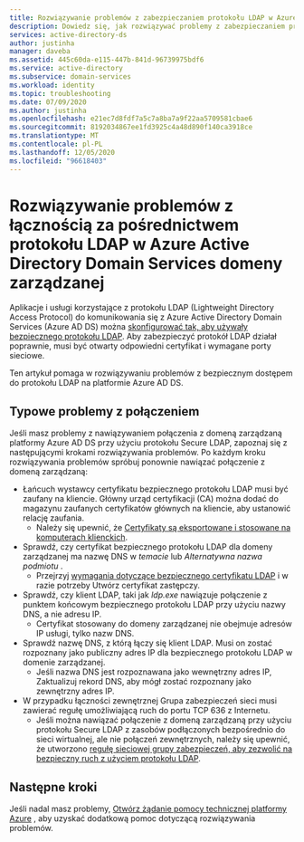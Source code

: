 ```yaml
---
title: Rozwiązywanie problemów z zabezpieczaniem protokołu LDAP w Azure AD Domain Services | Microsoft Docs
description: Dowiedz się, jak rozwiązywać problemy z zabezpieczaniem protokołu LDAP (LDAPs) dla domeny zarządzanej Azure Active Directory Domain Services
services: active-directory-ds
author: justinha
manager: daveba
ms.assetid: 445c60da-e115-447b-841d-96739975bdf6
ms.service: active-directory
ms.subservice: domain-services
ms.workload: identity
ms.topic: troubleshooting
ms.date: 07/09/2020
ms.author: justinha
ms.openlocfilehash: e21ec7d8fdf7a5c7a8ba7a9f22aa5709581cbae6
ms.sourcegitcommit: 8192034867ee1fd3925c4a48d890f140ca3918ce
ms.translationtype: MT
ms.contentlocale: pl-PL
ms.lasthandoff: 12/05/2020
ms.locfileid: "96618403"
---
```

# <a name="troubleshoot-secure-ldap-connectivity-issues-to-an-azure-active-directory-domain-services-managed-domain"></a>Rozwiązywanie problemów z łącznością za pośrednictwem protokołu LDAP w Azure Active Directory Domain Services domeny zarządzanej

Aplikacje i usługi korzystające z protokołu LDAP (Lightweight Directory Access Protocol) do komunikowania się z Azure Active Directory Domain Services (Azure AD DS) można [skonfigurować tak, aby używały bezpiecznego protokołu LDAP](tutorial-configure-ldaps.md). Aby zabezpieczyć protokół LDAP działał poprawnie, musi być otwarty odpowiedni certyfikat i wymagane porty sieciowe.

Ten artykuł pomaga w rozwiązywaniu problemów z bezpiecznym dostępem do protokołu LDAP na platformie Azure AD DS.

## <a name="common-connection-issues"></a>Typowe problemy z połączeniem

Jeśli masz problemy z nawiązywaniem połączenia z domeną zarządzaną platformy Azure AD DS przy użyciu protokołu Secure LDAP, zapoznaj się z następującymi krokami rozwiązywania problemów. Po każdym kroku rozwiązywania problemów spróbuj ponownie nawiązać połączenie z domeną zarządzaną:

* Łańcuch wystawcy certyfikatu bezpiecznego protokołu LDAP musi być zaufany na kliencie. Główny urząd certyfikacji (CA) można dodać do magazynu zaufanych certyfikatów głównych na kliencie, aby ustanowić relację zaufania.
    * Należy się upewnić, że [Certyfikaty są eksportowane i stosowane na komputerach klienckich][client-cert].
* Sprawdź, czy certyfikat bezpiecznego protokołu LDAP dla domeny zarządzanej ma nazwę DNS w *temacie* lub *Alternatywna nazwa podmiotu* .
    * Przejrzyj [wymagania dotyczące bezpiecznego certyfikatu LDAP][certs-prereqs] i w razie potrzeby Utwórz certyfikat zastępczy.
* Sprawdź, czy klient LDAP, taki jak *ldp.exe* nawiązuje połączenie z punktem końcowym bezpiecznego protokołu LDAP przy użyciu nazwy DNS, a nie adresu IP.
    * Certyfikat stosowany do domeny zarządzanej nie obejmuje adresów IP usługi, tylko nazw DNS.
* Sprawdź nazwę DNS, z którą łączy się klient LDAP. Musi on zostać rozpoznany jako publiczny adres IP dla bezpiecznego protokołu LDAP w domenie zarządzanej.
    * Jeśli nazwa DNS jest rozpoznawana jako wewnętrzny adres IP, Zaktualizuj rekord DNS, aby mógł zostać rozpoznany jako zewnętrzny adres IP.
* W przypadku łączności zewnętrznej Grupa zabezpieczeń sieci musi zawierać regułę umożliwiającą ruch do portu TCP 636 z Internetu.
    * Jeśli można nawiązać połączenie z domeną zarządzaną przy użyciu protokołu Secure LDAP z zasobów podłączonych bezpośrednio do sieci wirtualnej, ale nie połączeń zewnętrznych, należy się upewnić, że utworzono [regułę sieciowej grupy zabezpieczeń, aby zezwolić na bezpieczny ruch z użyciem protokołu LDAP][ldaps-nsg].

## <a name="next-steps"></a>Następne kroki

Jeśli nadal masz problemy, [Otwórz żądanie pomocy technicznej platformy Azure][azure-support] , aby uzyskać dodatkową pomoc dotyczącą rozwiązywania problemów.

<!-- INTERNAL LINKS -->
[azure-support]: ../active-directory/fundamentals/active-directory-troubleshooting-support-howto.md
[configure-ldaps]: tutorial-configure-ldaps.md
[certs-prereqs]: tutorial-configure-ldaps.md#create-a-certificate-for-secure-ldap
[client-cert]: tutorial-configure-ldaps.md#export-a-certificate-for-client-computers
[ldaps-nsg]: tutorial-configure-ldaps.md#lock-down-secure-ldap-access-over-the-internet
